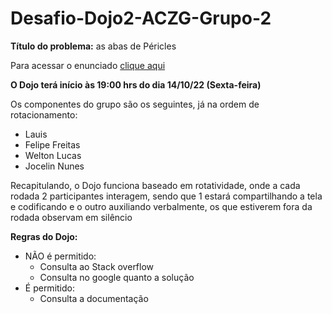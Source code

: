 # Desafio-Dojo2-ACZG-Grupo-2

**Título do problema:** as abas de Péricles

Para acessar o enunciado [clique aqui](https://docs.google.com/document/d/1pF3zfSJmxyvbZtfTOMwMgi8-r8x-6Mv3xJWyGPPYFcs/edit?usp=sharing)

**O Dojo terá início às 19:00 hrs do dia 14/10/22 (Sexta-feira)**


Os componentes do grupo são os seguintes, já na ordem de rotacionamento:
- Lauis 
- Felipe Freitas 
- Welton Lucas 
- Jocelin Nunes 


Recapitulando, o Dojo funciona baseado em rotatividade, onde a cada rodada 2 participantes interagem, sendo que 1 estará
compartilhando a tela e codificando e o outro auxiliando verbalmente, os que estiverem fora da rodada observam em silêncio

**Regras do Dojo:**
- NÃO é permitido:
    - Consulta ao Stack overflow
    - Consulta no google quanto a solução
- É permitido:
    - Consulta a documentação

